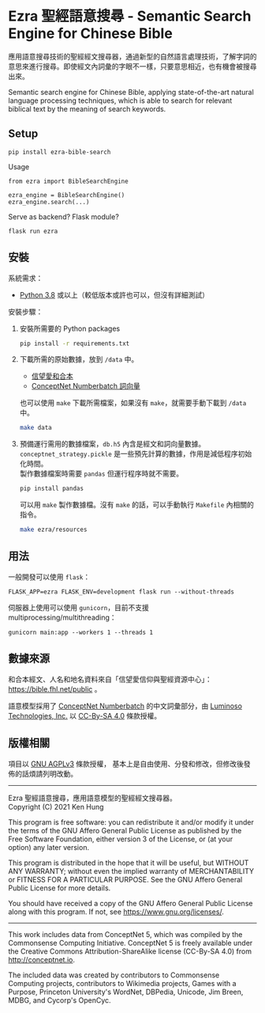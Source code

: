 # Ezra 聖經語意搜尋 - Semantic Search Engine for Chinese Bible

應用語意搜尋技術的聖經經文搜尋器，通過新型的自然語言處理技術，了解字詞的意思來進行搜尋。即使經文內詞彙的字眼不一樣，只要意思相近，也有機會被搜尋出來。

Semantic search engine for Chinese Bible, applying state-of-the-art natural
language processing techniques, which is able to search for relevant biblical text
by the meaning of search keywords.

## Setup

```
pip install ezra-bible-search
```

Usage
```
from ezra import BibleSearchEngine

ezra_engine = BibleSearchEngine()
ezra_engine.search(...)
```

Serve as backend?
Flask module?
```
flask run ezra
```

## 安裝

系統需求：

* [Python 3.8](https://www.python.org/downloads/) 或以上（較低版本或許也可以，但沒有詳細測試）

安裝步驟：

1. 安裝所需要的 Python packages

   ```sh
   pip install -r requirements.txt
   ```

2. 下載所需的原始數據，放到 `/data` 中。
   * [信望愛和合本](https://bible.fhl.net/public/dnstrunv.tgz)
   * [ConceptNet Numberbatch 詞向量](http://conceptnet.s3.amazonaws.com/precomputed-data/2016/numberbatch/19.08/mini.h5)

   也可以使用 `make` 下載所需檔案，如果沒有 `make`，就需要手動下載到 `/data` 中。

   ```sh
   make data
   ```

3. 預備運行需用的數據檔案，`db.h5` 內含是經文和詞向量數據。  
   `conceptnet_strategy.pickle` 是一些預先計算的數據，作用是減低程序初始化時間。  
   製作數據檔案時需要 `pandas` 但運行程序時就不需要。

   ```sh
   pip install pandas
   ```

   可以用 `make` 製作數據檔。沒有 `make` 的話，可以手動執行 `Makefile` 內相關的指令。

   ```sh
   make ezra/resources
   ```

## 用法

一般開發可以使用 `flask`：
```
FLASK_APP=ezra FLASK_ENV=development flask run --without-threads
```

伺服器上使用可以使用 `gunicorn`，目前不支援 multiprocessing/multithreading：
```
gunicorn main:app --workers 1 --threads 1
```

## 數據來源

和合本經文、人名和地名資料來自「信望愛信仰與聖經資源中心」：https://bible.fhl.net/public 。

語意模型採用了 [ConceptNet Numberbatch](https://github.com/commonsense/conceptnet-numberbatch)
 的中文詞彙部分，由 [Luminoso Technologies, Inc.](https://www.luminoso.com/) 以
 [CC-By-SA 4.0](https://creativecommons.org/licenses/by-sa/4.0/) 條款授權。

## 版權相關

項目以 [GNU AGPLv3](https://choosealicense.com/licenses/agpl-3.0) 條款授權，
基本上是自由使用、分發和修改，但修改後發佈的話煩請列明改動。

--------------------------------------------------

Ezra 聖經語意搜尋，應用語意模型的聖經經文搜尋器。  
Copyright (C) 2021 Ken Hung

This program is free software: you can redistribute it and/or modify
it under the terms of the GNU Affero General Public License as published
by the Free Software Foundation, either version 3 of the License, or
(at your option) any later version.

This program is distributed in the hope that it will be useful,
but WITHOUT ANY WARRANTY; without even the implied warranty of
MERCHANTABILITY or FITNESS FOR A PARTICULAR PURPOSE.  See the
GNU Affero General Public License for more details.

You should have received a copy of the GNU Affero General Public License
along with this program.  If not, see <https://www.gnu.org/licenses/>.

--------------------------------------------------

This work includes data from ConceptNet 5, which was compiled by the
Commonsense Computing Initiative. ConceptNet 5 is freely available under
the Creative Commons Attribution-ShareAlike license (CC-By-SA 4.0) from
http://conceptnet.io.

The included data was created by contributors to Commonsense Computing
projects, contributors to Wikimedia projects, Games with a Purpose,
Princeton University's WordNet, DBPedia, Unicode, Jim Breen, MDBG, and
Cycorp's OpenCyc.
